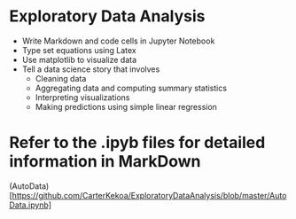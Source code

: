 # Exploratory Data Analysis  
* Write Markdown and code cells in Jupyter Notebook
* Type set equations using Latex
* Use matplotlib to visualize data
* Tell a data science story that involves
  * Cleaning data
  * Aggregating data and computing summary statistics
  * Interpreting visualizations
  * Making predictions using simple linear regression

# Refer to the .ipyb files for detailed information in MarkDown
(AutoData)[https://github.com/CarterKekoa/ExploratoryDataAnalysis/blob/master/AutoData.ipynb]
